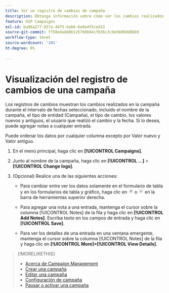 ```yaml
---
title: Ver un registro de cambios de campaña
description: Obtenga información sobre cómo ver los cambios realizados en la campaña.
feature: DSP Campaigns
exl-id: ba96a277-937a-4475-bab6-6e0a4f5ced13
source-git-commit: ff50eda8d8b12579d664cf636c3c9e56069d8bb9
workflow-type: tm+mt
source-wordcount: '201'
ht-degree: 0%

---
```


# Visualización del registro de cambios de una campaña

Los registros de cambios muestran los cambios realizados en la campaña durante el intervalo de fechas seleccionado, incluido el nombre de la campaña, el tipo de entidad (Campaña), el tipo de cambio, los valores nuevos y antiguos, el usuario que realizó el cambio y la fecha. Si lo desea, puede agregar notas a cualquier entrada.

Puede ordenar los datos por cualquier columna excepto por Valor nuevo y Valor antiguo.

1. En el menú principal, haga clic en **[!UICONTROL Campaigns]**.

1. Junto al nombre de la campaña, haga clic en **[!UICONTROL ...]** > **[!UICONTROL Change logs]**.

1. (Opcional) Realice una de las siguientes acciones:

   * Para cambiar entre ver los datos solamente en el formulario de tabla y en los formularios de tabla y gráfico, haga clic en ![Tabla y vista de gráfico](/help/dsp/assets/table-plus-chart-view.png "Tabla y vista de gráfico") o ![Vista de tabla](/help/dsp/assets/table-view.png "Vista de tabla") en la barra de herramientas superior derecha.

   * Para agregar una nota a una entrada, mantenga el cursor sobre la columna [!UICONTROL Notes] de la fila y haga clic en **[!UICONTROL Add Notes]**. Escriba texto en los campos de entrada y haga clic en **[!UICONTROL Save]**.

   * Para ver los detalles de una entrada en una ventana emergente, mantenga el cursor sobre la columna [!UICONTROL Notes] de la fila y haga clic en **[!UICONTROL More]>[!UICONTROL View Details]**.

>[!MORELIKETHIS]
>
>* [Acerca de Campaign Management](campaign-about.md)
>* [Crear una campaña](campaign-create.md)
>* [Editar una campaña](campaign-edit.md)
>* [Configuración de campaña](campaign-settings.md)
>* [Pausar o activar una campaña](campaign-pause-activate.md)

